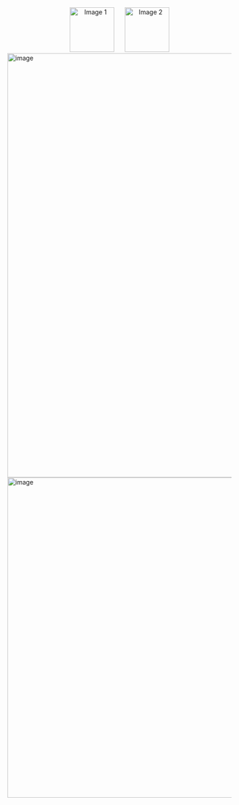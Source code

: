 <div style="text-align: center;">
  <img src="https://icons.veryicon.com/png/o/business/vscode-program-item-icon/typescript-def.png" alt="Image 1" width="100" style="margin-right: 20px;">
  <img src="https://static-00.iconduck.com/assets.00/nestjs-icon-512x510-9nvpcyc3.png" width="100" alt="Image 2">
</div>


<img width="951" alt="image" src="https://github.com/Olivares1234/emmc_monorepo/assets/83743108/1c31e579-2ebe-41c7-9ad9-15efcd8f660e">


<img width="718" alt="image" src="https://github.com/Olivares1234/emmc_monorepo/assets/83743108/12c1436b-a0d2-4fa7-a6ea-0cdd99dffbfd">

